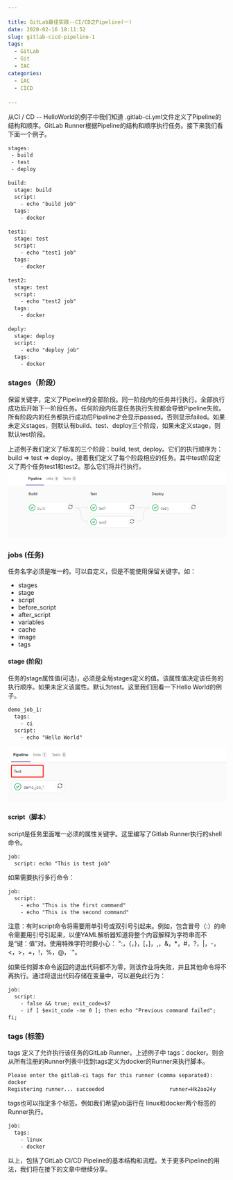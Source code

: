 ```yaml
---

title: GitLab最佳实践--CI/CD之Pipeline(一)
date: 2020-02-16 18:11:52
slug: gitlab-cicd-pipeline-1
tags:
  - GitLab
  - Git
  - IAC
categories:
  - IAC
  - CICD
  
---
```



从CI / CD -- HelloWorld的例子中我们知道 .gitlab-ci.yml文件定义了Pipeline的结构和顺序。GitLab Runner根据Pipeline的结构和顺序执行任务。接下来我们看下面一个例子。

```
stages:
 - build
 - test
 - deploy

build:
  stage: build
  script:
    - echo "build job"
  tags:
    - docker

test1:
  stage: test
  script:
    - echo "test1 job"
  tags:
    - docker

test2:
  stage: test
  script:
    - echo "test2 job"
  tags:
    - docker

deply:
  stage: deploy
  script:
    - echo "deploy job"
  tags:
    - docker
```

### stages（阶段）
保留关键字，定义了Pipeline的全部阶段。同一阶段内的任务并行执行。全部执行成功后开始下一阶段任务。任何阶段内任意任务执行失败都会导致Pipeline失败。所有阶段内的任务都执行成功后Pipeline才会显示passed。否则显示failed。如果未定义stages，则默认有build、test、deploy三个阶段，如果未定义stage，则默认test阶段。

上述例子我们定义了标准的三个阶段：build, test, deploy。它们的执行顺序为：build => test => deploy。接着我们定义了每个阶段相应的任务。其中test阶段定义了两个任务test1和test2。那么它们将并行执行。
![gitlab-cicd-pipeline](imgs/gitlab-cicd-pipeline.png)

### jobs (任务)
任务名字必须是唯一的。可以自定义，但是不能使用保留关键字。如：
- stages
- stage
- script
- before_script
- after_script
- variables
- cache
- image
- tags

#### stage (阶段)
任务的stage属性值(可选)，必须是全局stages定义的值。该属性值决定该任务的执行顺序。如果未定义该属性。默认为test。这里我们回看一下Hello World的例子。
```
demo_job_1:
  tags:
    - ci
  script:
    - echo "Hello World"
```

![gitlab-cicd-helloworld-stage](imgs/gitlab-cicd-helloworld-stage.png)

#### script（脚本）
script是任务里面唯一必须的属性关键字。这里编写了Gitlab Runner执行的shell命令。
```
job:
  script: echo "This is test job"
```
如果需要执行多行命令：
```
job:
  script: 
    - echo "This is the first command"
    - echo "This is the second command"
```
注意：有时script命令将需要用单引号或双引号引起来。例如，包含冒号（:）的命令需要用引号引起来，以便YAML解析器知道将整个内容解释为字符串而不是“键：值”对。使用特殊字符时要小心： ":，{，}，[，]，,，&，*，#，?，|，-，<，>，=，!，%，@，`"。

如果任何脚本命令返回的退出代码都不为零，则该作业将失败，并且其他命令将不再执行。通过将退出代码存储在变量中，可以避免此行为：
```
job:
  script:
    - false && true; exit_code=$?
    - if [ $exit_code -ne 0 ]; then echo "Previous command failed"; fi;
```

### tags  (标签)
tags 定义了允许执行该任务的GitLab Runner。上述例子中 tags：docker。则会从所有注册的Runner列表中找到tags定义为docker的Runner来执行脚本。
```
Please enter the gitlab-ci tags for this runner (comma separated):
docker
Registering runner... succeeded                     runner=Hk2ao24y
```

tags也可以指定多个标签。例如我们希望job运行在 linux和docker两个标签的Runner执行。
```
job:
  tags:
    - linux
    - docker
```

以上，包括了GitLab CI/CD Pipeline的基本结构和流程。关于更多Pipeline的用法，我们将在接下的文章中继续分享。